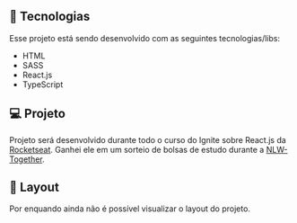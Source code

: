 <!-- ## 🚀 Prints da aplicação

<p align="center">
 <img src="./public/src/assets/.github/registerProduct.png" alt="template"  width="600px"/>
</p> -->

## 🚀 Tecnologias

Esse projeto está sendo desenvolvido com as seguintes tecnologias/libs:

- HTML
- SASS
- React.js
- TypeScript

## 💻 Projeto

Projeto será desenvolvido durante todo o curso do Ignite sobre React.js da [Rocketseat](https://rocketseat.com.br/ignite). Ganhei ele em um sorteio de bolsas de estudo durante a [NLW-Together](https://nextlevelweek.com/pre-nlw).

## 🔖 Layout

Por enquando ainda não é possível visualizar o layout do projeto.
<!---Você pode visualizar o layout do projeto inteiro através [desse link](https://edi-store.vercel.app/). -->
